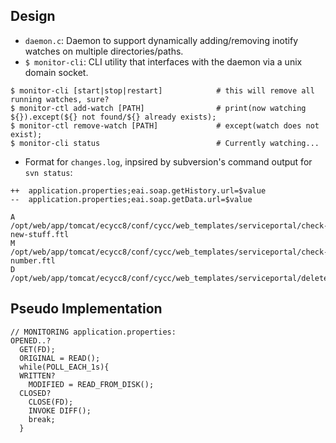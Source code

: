 ## Design
- ``` daemon.c ```: Daemon to support dynamically adding/removing inotify watches on multiple directories/paths. 
- ```$ monitor-cli```: CLI utility that interfaces with the daemon via a unix domain socket.
```		  
$ monitor-cli [start|stop|restart]            # this will remove all running watches, sure?
$ monitor-ctl add-watch [PATH]                # print(now watching ${}).except(${} not found/${} already exists); 
$ monitor-ctl remove-watch [PATH]             # except(watch does not exist);
$ monitor-cli status                          # Currently watching...
```
- Format for ```changes.log```, inpsired by subversion's command output for `svn status`:
```
++  application.properties;eai.soap.getHistory.url=$value
--  application.properties;eai.soap.getData.url=$value

A /opt/web/app/tomcat/ecycc8/conf/cycc/web_templates/serviceportal/check-new-stuff.ftl
M /opt/web/app/tomcat/ecycc8/conf/cycc/web_templates/serviceportal/check-number.ftl
D /opt/web/app/tomcat/ecycc8/conf/cycc/web_templates/serviceportal/deleteme.ftl	
```

## Pseudo Implementation
```
// MONITORING application.properties:
OPENED..?
  GET(FD);
  ORIGINAL = READ();
  while(POLL_EACH_1s){
  WRITTEN?
    MODIFIED = READ_FROM_DISK();
  CLOSED?
    CLOSE(FD);
    INVOKE DIFF();
    break; 
  }
```
